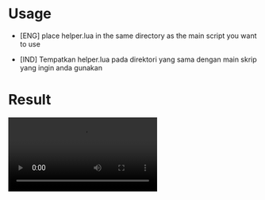 # Usage

* [ENG]
place helper.lua in the same directory as the main script you want to use

* [IND]
Tempatkan helper.lua pada direktori yang sama dengan main skrip yang ingin anda gunakan

# Result
![result](https://github.com/Hyokais/Olympus-Docs/raw/main/vscode/video/result.mp4)
